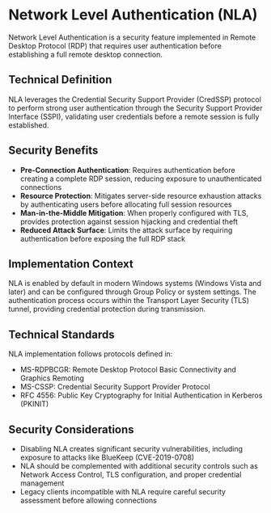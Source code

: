 # Network Level Authentication (NLA)

Network Level Authentication is a security feature implemented in Remote Desktop Protocol (RDP) that requires user authentication before establishing a full remote desktop connection.

## Technical Definition

NLA leverages the Credential Security Support Provider (CredSSP) protocol to perform strong user authentication through the Security Support Provider Interface (SSPI), validating user credentials before a remote session is fully established.

## Security Benefits

- **Pre-Connection Authentication**: Requires authentication before creating a complete RDP session, reducing exposure to unauthenticated connections
- **Resource Protection**: Mitigates server-side resource exhaustion attacks by authenticating users before allocating full session resources
- **Man-in-the-Middle Mitigation**: When properly configured with TLS, provides protection against session hijacking and credential theft
- **Reduced Attack Surface**: Limits the attack surface by requiring authentication before exposing the full RDP stack

## Implementation Context

NLA is enabled by default in modern Windows systems (Windows Vista and later) and can be configured through Group Policy or system settings. The authentication process occurs within the Transport Layer Security (TLS) tunnel, providing credential protection during transmission.

## Technical Standards

NLA implementation follows protocols defined in:

- MS-RDPBCGR: Remote Desktop Protocol Basic Connectivity and Graphics Remoting
- MS-CSSP: Credential Security Support Provider Protocol
- RFC 4556: Public Key Cryptography for Initial Authentication in Kerberos (PKINIT)

## Security Considerations

- Disabling NLA creates significant security vulnerabilities, including exposure to attacks like BlueKeep (CVE-2019-0708)
- NLA should be complemented with additional security controls such as Network Access Control, TLS configuration, and proper credential management
- Legacy clients incompatible with NLA require careful security assessment before allowing connections

